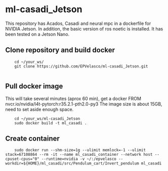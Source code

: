 # ml-casadi_Jetson
This repository has Acados, Casadi and neural mpc in a dockerfile for NVIDIA Jetson. In addition, the basic version of ros noetic is installed. It has been tested on a Jetson Nano. 

## Clone repository and build docker
```
    cd ~/your_ws/
    git clone https://github.com/EPVelasco/ml-casadi_Jetson.git  
  
```
## Pull docker image
This will take several minutes (aprox 60 min), get a docker FROM nvcr.io/nvidia/l4t-pytorch:r35.2.1-pth2.0-py3
The image size is about 15GB, need to set aside enough space.
```
    cd ~/your_ws/ml-casadi_Jetson
    sudo docker build -t ml_casadi .    
```
## Create container
```
    sudo docker run --shm-size=1g --ulimit memlock=-1 --ulimit stack=67108864 --rm -it --name ml_casadi_container --network host --cpuset-cpus="0" --runtime=nvidia -v ~/:/epvelasco --workdir=${HOME}/ml_casadi/src/Pendulum_cart/Invert_pendulum ml_casadi
